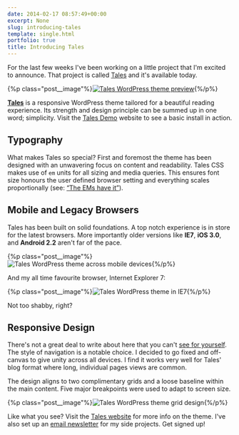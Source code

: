 ```yaml
---
date: 2014-02-17 08:57:49+00:00
excerpt: None
slug: introducing-tales
template: single.html
portfolio: true
title: Introducing Tales
---
```


For the last few weeks I've been working on a little project that I'm excited to announce. That project is called [Tales](http://themes.dbushell.com/tales/) and it's available today.

{%p class="post__image"%}[![Tales WordPress theme preview](http://dbushell.com/wp-content/uploads/2014/02/tales-preview-large.png)](http://themes.dbushell.com/tales/){%/p%}

**[Tales](http://themes.dbushell.com/tales/)** is a responsive WordPress theme tailored for a beautiful reading experience. Its strength and design principle can be summed up in one word; simplicity. Visit the [Tales Demo](http://themes.dbushell.com/tales-demo/) website to see a basic install in action.


## Typography


What makes Tales so special? First and foremost the theme has been designed with an unwavering focus on content and readability. Tales CSS makes use of `em` units for all sizing and media queries. This ensures font size honours the user defined browser setting and everything scales proportionally (see: [“The EMs have it”](http://blog.cloudfour.com/the-ems-have-it-proportional-media-queries-ftw/)).


## Mobile and Legacy Browsers


Tales has been built on solid foundations. A top notch experience is in store for the latest browsers. More importantly older versions like **IE7**, **iOS 3.0**, and **Android 2.2** aren't far of the pace.

{%p class="post__image"%}![Tales WordPress theme across mobile devices](http://dbushell.com/wp-content/uploads/2014/02/tales-mobile-devices.jpg){%/p%}

And my all time favourite browser, Internet Explorer 7:

{%p class="post__image"%}![Tales WordPress theme in IE7](http://dbushell.com/wp-content/uploads/2014/02/tales-in-ie7.png){%/p%}

Not too shabby, right?


## Responsive Design


There's not a great deal to write about here that you can't [see for yourself](http://themes.dbushell.com/tales/). The style of navigation is a notable choice. I decided to go fixed and off-canvas to give unity across all devices. I find it works very well for Tales' blog format where long, individual pages views are common.

The design aligns to two complimentary grids and a loose baseline within the main content. Five major breakpoints were used to adapt to screen size.

{%p class="post__image"%}![Tales WordPress theme grid design](http://dbushell.com/wp-content/uploads/2014/02/tales-grid-desktop.png){%/p%}

Like what you see? Visit the [Tales website](http://themes.dbushell.com/tales/) for more info on the theme. I've also set up an [email newsletter](http://eepurl.com/M2I9P) for my side projects. Get signed up!
